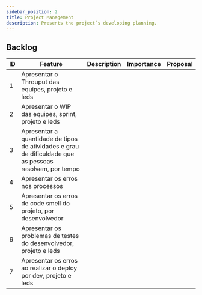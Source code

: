 ```yaml
---
sidebar_position: 2
title: Project Management
description: Presents the project`s developing planning.
---
```


## Backlog

| ID | Feature | Description | Importance |Proposal|
| -- | ------- | ----------- |----------- |--------|
| 1  | Apresentar o Throuput das equipes, projeto e leds| |  | |
| 2  | Apresentar o WIP das equipes, sprint, projeto e leds| |||
| 3  | Apresentar a quantidade de tipos de atividades e grau de dificuldade que as pessoas resolvem, por tempo|  | | |
| 4  | Apresentar os erros nos processos|  | | |
| 5  | Apresentar os erros de code smell do projeto, por desenvolvedor|  |
| 6  | Apresentar os problemas de testes do desenvolvedor, projeto e leds|  |
| 7  | Apresentar os erros ao realizar o deploy por dev, projeto e leds|  |

